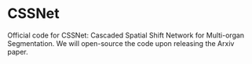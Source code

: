 # CSSNet
Official code for CSSNet: Cascaded Spatial Shift Network for Multi-organ Segmentation. We will open-source the code upon releasing the Arxiv paper.
